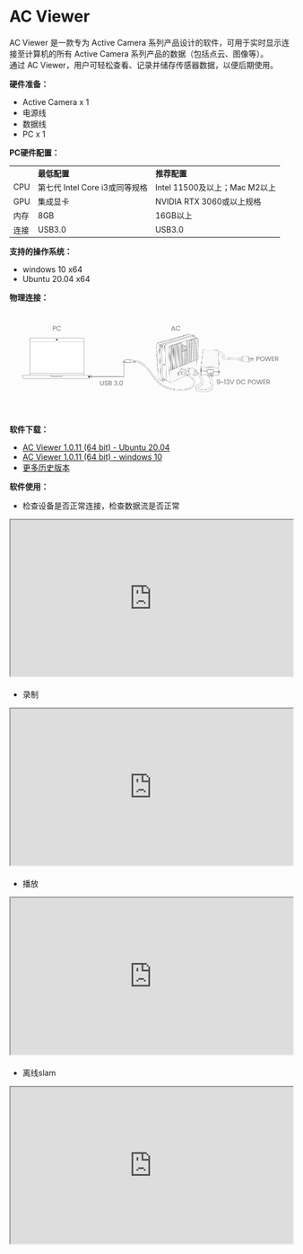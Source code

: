 # AC Viewer  

AC Viewer 是一款专为 Active Camera 系列产品设计的软件，可用于实时显示连接至计算机的所有 Active Camera 系列产品的数据（包括点云、图像等）。  
通过 AC Viewer，用户可轻松查看、记录并储存传感器数据，以便后期使用。  


**硬件准备：** 
- Active Camera x 1
- 电源线
- 数据线
- PC x 1  


**PC硬件配置：**  
<table class="docutils align-default" style="width: 100%;">
    <tbody>
        <tr class="row-even centered-table-text">
            <td></td>
            <td style="font-weight: bold;">最低配置</td>
            <td style="font-weight: bold;">推荐配置</td>
        </tr>
        <tr class="row-odd centered-table-text">
            <td>CPU</td>
            <td>第七代 Intel Core i3或同等规格</td>
            <td>Intel 11500及以上；Mac M2以上</td>
        </tr>
        <tr class="row-even centered-table-text">
            <td>GPU</td>
            <td>集成显卡</td>
            <td>NVIDIA RTX 3060或以上规格</td>
        </tr>
        <tr class="row-odd centered-table-text">
            <td>内存</td>
            <td>8GB</td>
            <td>16GB以上</td>
        </tr>
        <tr class="row-even centered-table-text">
            <td>连接</td>
            <td>USB3.0</td>
            <td>USB3.0</td>
        </tr>
    </tbody>
</table>


**支持的操作系统：**   
- windows 10 x64   
- Ubuntu 20.04 x64  


**物理连接：**  
![图片alt](../image/ac-view.png)  


**软件下载：**  
- [AC Viewer 1.0.11 (64 bit) - Ubuntu 20.04](https://cdn.robosense.cn/ACViewer%20Release/AcViewer_Linux_x86_64_release_1.0.11.deb)  
- [AC Viewer 1.0.11 (64 bit) - windows 10](https://cdn.robosense.cn/ACViewer%20Release/AcViewer_Win_x86_64_release_1.0.11.exe)  
- [更多历史版本](https://github.com/RoboSense-Robotics/.github/blob/main/profile/acview_download_link_cn.md)


**软件使用：**  
- 检查设备是否正常连接，检查数据流是否正常
<div style="margin-bottom: 24px; position:relative; width:100%; padding-top: 55.33%;" class="video-container">
    <iframe src="https://cdn.robosense.cn/AC_wiki/acview_check.mp4" allowfullscreen style="position:absolute; top:0; left:0; width:100%; height:100%;"></iframe>
</div>

- 录制
<div style="margin-bottom: 24px; position:relative; width:100%; padding-top: 55.33%;" class="video-container">
    <iframe src="https://cdn.robosense.cn/AC_wiki/acview_collect.mp4" allowfullscreen style="position:absolute; top:0; left:0; width:100%; height:100%;"></iframe>
</div>

- 播放
<div style="margin-bottom: 24px; position:relative; width:100%; padding-top: 55.33%;" class="video-container">
    <iframe src="https://cdn.robosense.cn/AC_wiki/acview_replay.mp4" allowfullscreen style="position:absolute; top:0; left:0; width:100%; height:100%;"></iframe>
</div>

- 离线slam
<div style="margin-bottom: 24px; position:relative; width:100%; padding-top: 55.33%;" class="video-container">
    <iframe src="https://cdn.robosense.cn/AC_wiki/acview_slam.mp4" allowfullscreen style="position:absolute; top:0; left:0; width:100%; height:100%;"></iframe>
</div>
